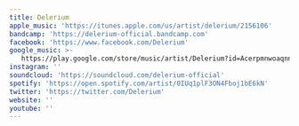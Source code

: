 ```yaml
---
title: Delerium
apple_music: 'https://itunes.apple.com/us/artist/delerium/2156106'
bandcamp: 'https://delerium-official.bandcamp.com'
facebook: 'https://www.facebook.com/Delerium'
google_music: >-
   https://play.google.com/store/music/artist/Delerium?id=Acerpmnwoaqnn47hfnu4ec4g63u
instagram: ''
soundcloud: 'https://soundcloud.com/delerium-official'
spotify: 'https://open.spotify.com/artist/0IUq1plF3ON4Fboj1bE6kN'
twitter: 'https://twitter.com/Delerium'
website: ''
youtube: ''
---
```

